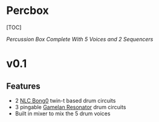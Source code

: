 # Percbox

[TOC]

*Percussion Box Complete With 5 Voices and 2 Sequencers*

# v0.1

## Features

- 2 [NLC Bong0](https://www.nonlinearcircuits.com/modules/p/bong0) twin-t based drum circuits
- 3 pingable [Gamelan Resonator](https://www.nonlinearcircuits.com/modules/p/tinkle) drum circuits
- Built in mixer to mix the 5 drum voices